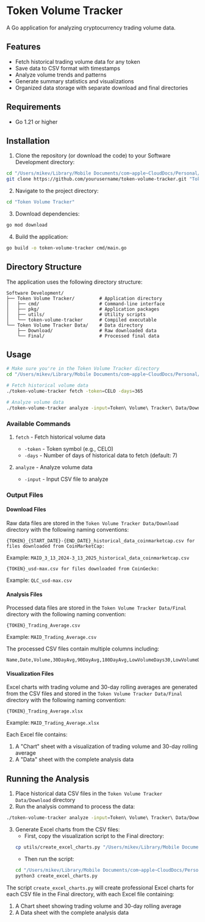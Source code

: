 # Token Volume Tracker

A Go application for analyzing cryptocurrency trading volume data.

## Features

- Fetch historical trading volume data for any token
- Save data to CSV format with timestamps
- Analyze volume trends and patterns
- Generate summary statistics and visualizations
- Organized data storage with separate download and final directories

## Requirements

- Go 1.21 or higher

## Installation

1. Clone the repository (or download the code) to your Software Development directory:
```bash
cd "/Users/mikev/Library/Mobile Documents/com~apple~CloudDocs/Personal/Software Development"
git clone https://github.com/yourusername/token-volume-tracker.git "Token Volume Tracker"
```

2. Navigate to the project directory:
```bash
cd "Token Volume Tracker"
```

3. Download dependencies:
```bash
go mod download
```

4. Build the application:
```bash
go build -o token-volume-tracker cmd/main.go
```

## Directory Structure

The application uses the following directory structure:
```
Software Development/
├── Token Volume Tracker/         # Application directory
│   ├── cmd/                      # Command-line interface
│   ├── pkg/                      # Application packages
│   ├── utils/                    # Utility scripts
│   └── token-volume-tracker      # Compiled executable
└── Token Volume Tracker Data/    # Data directory
    ├── Download/                 # Raw downloaded data
    └── Final/                    # Processed final data
```

## Usage

```bash
# Make sure you're in the Token Volume Tracker directory
cd "/Users/mikev/Library/Mobile Documents/com~apple~CloudDocs/Personal/Software Development/Token Volume Tracker"

# Fetch historical volume data
./token-volume-tracker fetch -token=CELO -days=365

# Analyze volume data
./token-volume-tracker analyze -input=Token\ Volume\ Tracker\ Data/Download/CELO_volume_2024-03-20_143022.csv
```

### Available Commands

1. `fetch` - Fetch historical volume data
   - `-token` - Token symbol (e.g., CELO)
   - `-days` - Number of days of historical data to fetch (default: 7)

2. `analyze` - Analyze volume data
   - `-input` - Input CSV file to analyze

### Output Files

#### Download Files
Raw data files are stored in the `Token Volume Tracker Data/Download` directory with the following naming conventions:
```
{TOKEN}_{START_DATE}-{END_DATE}_historical_data_coinmarketcap.csv for files downloaded from CoinMarketCap:
```
Example: `MAID_3_13_2024-3_13_2025_historical_data_coinmarketcap.csv`

```
{TOKEN}_usd-max.csv for files downloaded from CoinGecko:
```
Example: `QLC_usd-max.csv`

#### Analysis Files
Processed data files are stored in the `Token Volume Tracker Data/Final` directory with the following naming convention:
```
{TOKEN}_Trading_Average.csv
```
Example: `MAID_Trading_Average.csv`

The processed CSV files contain multiple columns including:
```csv
Name,Date,Volume,30DayAvg,90DayAvg,180DayAvg,LowVolumeDays30,LowVolumeDays90,LowVolumeDays180,HighestAvg30,HighestAvg90,HighestAvg180,ChangeFromHighAvg30%,ChangeFromHighAvg90%,ChangeFromHighAvg180%
```

#### Visualization Files
Excel charts with trading volume and 30-day rolling averages are generated from the CSV files and stored in the `Token Volume Tracker Data/Final` directory with the following naming convention:
```
{TOKEN}_Trading_Average.xlsx
```
Example: `MAID_Trading_Average.xlsx`

Each Excel file contains:
1. A "Chart" sheet with a visualization of trading volume and 30-day rolling average
2. A "Data" sheet with the complete analysis data

## Running the Analysis

1. Place historical data CSV files in the `Token Volume Tracker Data/Download` directory
2. Run the analysis command to process the data:
```bash
./token-volume-tracker analyze -input=Token\ Volume\ Tracker\ Data/Download/MAID_3_13_2024-3_13_2025_historical_data_coinmarketcap.csv -output=Token\ Volume\ Tracker\ Data/Final
```
3. Generate Excel charts from the CSV files:
   - First, copy the visualization script to the Final directory:
   ```bash
   cp utils/create_excel_charts.py "/Users/mikev/Library/Mobile Documents/com~apple~CloudDocs/Personal/Software Development/Token Volume Tracker Data/Final/"
   ```
   - Then run the script:
   ```bash
   cd "/Users/mikev/Library/Mobile Documents/com~apple~CloudDocs/Personal/Software Development/Token Volume Tracker Data/Final"
   python3 create_excel_charts.py
   ```

The script `create_excel_charts.py` will create professional Excel charts for each CSV file in the Final directory, with each Excel file containing:
1. A Chart sheet showing trading volume and 30-day rolling average
2. A Data sheet with the complete analysis data
